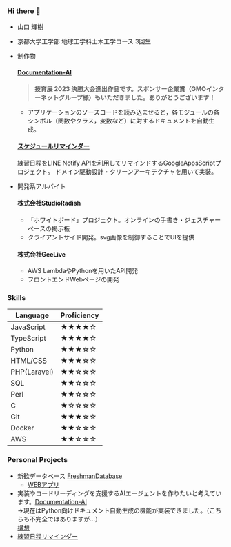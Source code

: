### Hi there 👋

<!--
**HLHHS11/HLHHS11** is a ✨ _special_ ✨ repository because its `README.md` (this file) appears on your GitHub profile.

Here are some ideas to get you started:

- 🔭 I’m currently working on ...
- 🌱 I’m currently learning ...
- 👯 I’m looking to collaborate on ...
- 🤔 I’m looking for help with ...
- 💬 Ask me about ...
- 📫 How to reach me: ...
- 😄 Pronouns: ...
- ⚡ Fun fact: ...
-->

- 山口 輝樹
- 京都大学工学部 地球工学科土木工学コース 3回生
- 制作物
  #### [Documentation-AI](https://github.com/HLHHS11/Documentation-AI)
  > **技育展 2023 決勝大会進出作品です。スポンサー企業賞（GMOインターネットグループ様）もいただきました。ありがとうございます！**
  - アプリケーションのソースコードを読み込ませると，各モジュールの各シンボル（関数やクラス，変数など）に対するドキュメントを自動生成。
  #### [スケジュールリマインダー](https://github.com/HLHHS11/schedule-reminder)
  練習日程をLINE Notify APIを利用してリマインドするGoogleAppsScriptプロジェクト。
  ドメイン駆動設計・クリーンアーキテクチャを用いて実装。
  
- 開発系アルバイト
  #### 株式会社StudioRadish
  - 「ホワイトボード」プロジェクト。オンラインの手書き・ジェスチャーベースの掲示板
  - クライアントサイド開発。svg画像を制御することでUIを提供
  #### 株式会社GeeLive
  - AWS LambdaやPythonを用いたAPI開発
  - フロントエンドWebページの開発

### Skills
| Language      | Proficiency |
| ------------- | ----------- |
| JavaScript    | ★★★★☆     |
| TypeScript    | ★★★★☆     |
| Python        | ★★★☆☆     |
| HTML/CSS      | ★★★☆☆     |
| PHP(Laravel)  | ★★☆☆☆     |
| SQL           | ★★☆☆☆     |
| Perl          | ★★☆☆☆     |
| C             | ★☆☆☆☆     |
| Git           | ★★★☆☆     |
| Docker        | ★★☆☆☆     |
| AWS           | ★★☆☆☆     |

### Personal Projects
- 新歓データベース [FreshmanDatabase](https://github.comgit/HLHHS11/FreshmanDatabase)
  - [WEBアプリ](https://hlhhs11.github.io/FreshmanDatabase/)
- 実装やコードリーディングを支援するAIエージェントを作りたいと考えています。[Documentation-AI](https://github.com/HLHHS11/Documentation-AI)  
  →現在はPython向けドキュメント自動生成の機能が実装できました。（こちらも不完全ではありますが…）  
  [構想](https://github.com/HLHHS11/Documentation-AI/tree/main/docs)
- [練習日程リマインダー](https://github.com/HLHHS11/schedule-reminder)
